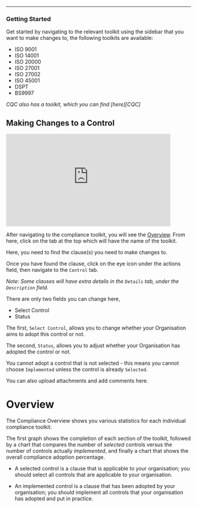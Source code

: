<!-- <p><a target="\_blank" href='/_pdf/Compliance.pdf'> 
View Flowchart
</a></p> -->

---

### Getting Started

Get started by navigating to the relevant toolkit using the sidebar that you want to make changes to, the following toolkits are available:

+ ISO 9001
+ ISO 14001
+ ISO 20000
+ ISO 27001
+ ISO 27002
+ ISO 45001
+ DSPT
+ BS9997

*CQC also has a toolkit, which you can find [here][CQC]*

## Making Changes to a Control

<iframe src="https://www.youtube-nocookie.com/embed/-Itpgol3b3U?vq=hd1080&rel=0&cc_load_policy=1&color=white" width="448" height="252" frameborder="0" allow="fullscreen" allowfullscreen></iframe>

After navigating to the compliance toolkit, you will see the [Overview][]. From here, click on the tab at the top which will have the name of the toolkit.

Here, you need to find the clause(s) you need to make changes to.

Once you have found the clause, click on the eye icon under the actions field, then navigate to the `Control` tab.

*Note: Some clauses will have extra details in the `Details` tab, under the `Description` field.*

There are only two fields you can change here,

+ Select Control
+ Status

The first, `Select Control`, allows you to change whether your Organisation aims to adopt this control or not.

The second, `Status`, allows you to adjust whether your Organisation has adopted the control or not.

You cannot adopt a control that is not selected - this means you cannot choose `Implemented` unless the control is already `Selected`.

You can also upload attachments and add comments here. 

# Overview

The Compliance Overview shows you various statistics for each individual compliance toolkit.

The first graph shows the completion of each section of the toolkit, followed by a chart that compares the number of *selected* controls versus the number of controls actually *implemented*, and finally a chart that shows the overall compliance adoption percentage.

+ A selected control is a clause that is applicable to your organisation; you should select all controls that are applicable to your organisation.

+ An implemented control is a clause that has been adopted by your organisation; you should implement all controls that your organisation has adopted and put in practice.

<!-- [CQC]: ../CQC/CQC -->
[Overview]: #overview
